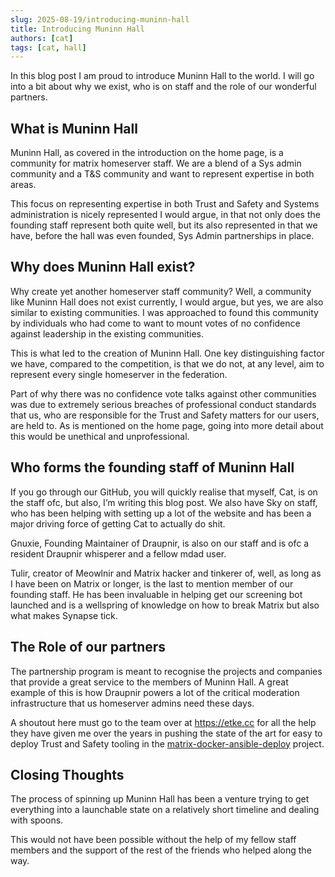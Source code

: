 ```yaml
---
slug: 2025-08-19/introducing-muninn-hall
title: Introducing Muninn Hall
authors: [cat]
tags: [cat, hall]
---
```


In this blog post I am proud to introduce Muninn Hall to the world. I will go into a bit about why we exist, who is on staff and the role of our wonderful partners.

<!-- truncate -->

## What is Muninn Hall

Muninn Hall, as covered in the introduction on the home page, is a community for matrix homeserver staff. We are a blend of a Sys admin community and a T&S community and want to represent expertise in both areas.

This focus on representing expertise in both Trust and Safety and Systems administration is nicely represented I would argue, in that not only does the founding staff represent both quite well, but its also represented in that we have, before the hall was even founded, Sys Admin partnerships in place.

## Why does Muninn Hall exist?

Why create yet another homeserver staff community? Well, a community like Muninn Hall does not exist currently, I would argue, but yes, we are also similar to existing communities. I was approached to found this community by individuals who had come to want to mount votes of no confidence against leadership in the existing communities.

This is what led to the creation of Muninn Hall. One key distinguishing factor we have, compared to the competition, is that we do not, at any level, aim to represent every single homeserver in the federation.

Part of why there was no confidence vote talks against other communities was due to extremely serious breaches of professional conduct standards that us, who are responsible for the Trust and Safety matters for our users, are held to. As is mentioned on the home page, going into more detail about this would be unethical and unprofessional.

## Who forms the founding staff of Muninn Hall

If you go through our GitHub, you will quickly realise that myself, Cat, is on the staff ofc, but also, I’m writing this blog post. We also have Sky on staff, who has been helping with setting up a lot of the website and has been a major driving force of getting Cat to actually do shit.

Gnuxie, Founding Maintainer of Draupnir, is also on our staff and is ofc a resident Draupnir whisperer and a fellow mdad user.

Tulir, creator of Meowlnir and Matrix hacker and tinkerer of, well, as long as I have been on Matrix or longer, is the last to mention member of our founding staff. He has been invaluable in helping get our screening bot launched and is a wellspring of knowledge on how to break Matrix but also what makes Synapse tick.

## The Role of our partners

The partnership program is meant to recognise the projects and companies that provide a great service to the members of Muninn Hall. A great example of this is how Draupnir powers a lot of the critical moderation infrastructure that us homeserver admins need these days.

A shoutout here must go to the team over at https://etke.cc for all the help they have given me over the years in pushing the state of the art for easy to deploy Trust and Safety tooling in the [matrix-docker-ansible-deploy](https://github.com/spantaleev/matrix-docker-ansible-deploy) project.

## Closing Thoughts

The process of spinning up Muninn Hall has been a venture trying to get everything into a launchable state on a relatively short timeline and dealing with spoons.

This would not have been possible without the help of my fellow staff members and the support of the rest of the friends who helped along the way.
